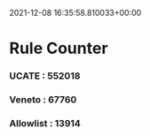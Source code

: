 2021-12-08 16:35:58.810033+00:00
# Rule Counter 
 ### UCATE : 552018

 ### Veneto : 67760

 ### Allowlist : 13914